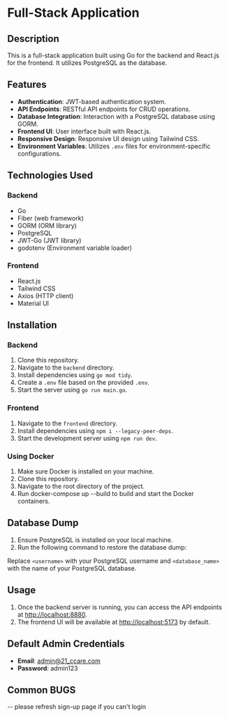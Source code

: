 # Full-Stack Application

## Description
This is a full-stack application built using Go for the backend and React.js for the frontend. It utilizes PostgreSQL as the database.

## Features
- **Authentication**: JWT-based authentication system.
- **API Endpoints**: RESTful API endpoints for CRUD operations.
- **Database Integration**: Interaction with a PostgreSQL database using GORM.
- **Frontend UI**: User interface built with React.js.
- **Responsive Design**: Responsive UI design using Tailwind CSS.
- **Environment Variables**: Utilizes `.env` files for environment-specific configurations.

## Technologies Used
### Backend
- Go
- Fiber (web framework)
- GORM (ORM library)
- PostgreSQL
- JWT-Go (JWT library)
- godotenv (Environment variable loader)

### Frontend
- React.js
- Tailwind CSS
- Axios (HTTP client)  
- Material UI

## Installation
### Backend
1. Clone this repository.
2. Navigate to the `backend` directory.
3. Install dependencies using `go mod tidy`.
4. Create a `.env` file based on the provided `.env`.
5. Start the server using `go run main.go`.

### Frontend
1. Navigate to the `frontend` directory.
2. Install dependencies using `npm i --legacy-peer-deps`.
3. Start the development server using `npm run dev`.  

### Using Docker
1. Make sure Docker is installed on your machine.
2. Clone this repository.
3. Navigate to the root directory of the project.
4. Run docker-compose up --build to build and start the Docker containers.  

## Database Dump
1. Ensure PostgreSQL is installed on your local machine.
2. Run the following command to restore the database dump:

Replace `<username>` with your PostgreSQL username and `<database_name>` with the name of your PostgreSQL database.

## Usage
1. Once the backend server is running, you can access the API endpoints at [http://localhost:8880](http://localhost:8880).
2. The frontend UI will be available at [http://localhost:5173](http://localhost:5173) by default.


## Default Admin Credentials
- **Email**: admin@21_ccare.com
- **Password**: admin123

## Common BUGS  

-- please refresh sign-up page if you can't login  